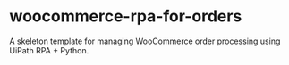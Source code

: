 # woocommerce-rpa-for-orders
A skeleton template for managing WooCommerce order processing using UiPath RPA + Python. 
